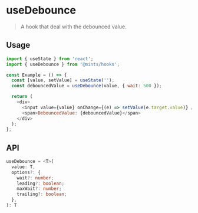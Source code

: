 # useDebounce

> A hook that deal with the debounced value.

## Usage

```javascript
import { useState } from 'react';
import { useDebounce } from '@mints/hooks';

const Example = () => {
  const [value, setValue] = useState('');
  const debouncedValue = useDebounce(value, { wait: 500 });

  return (
    <div>
      <input value={value} onChange={(e) => setValue(e.target.value)} />
      <span>DebouncedValue: {debouncedValue}</span>
    </div>
  );
};
```

## API

```typescript
useDebounce = <T>(
  value: T,
  options?: {
    wait?: number;
    leading?: boolean;
    maxWait?: number;
    trailing?: boolean;
  },
): T
```
